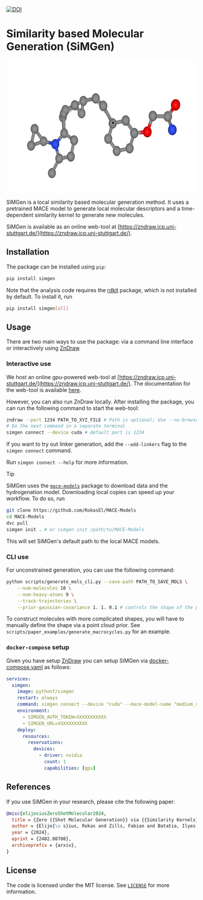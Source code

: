 [![DOI](https://img.shields.io/badge/arXiv-2402.08708-red)](https://arxiv.org/abs/2402.08708)

# Similarity based Molecular Generation (SiMGen)

<a href="https://zndraw.icp.uni-stuttgart.de">
    <img src="banner_animation.gif" height="350"/>
</a>

SiMGen is a local similarity based molecular generation method. It uses a pretrained MACE model to generate local molecular descriptors and a time-dependent similarity kernel to generate new molecules.

SiMGen is available as an online web-tool at [https://zndraw.icp.uni-stuttgart.de/](https://zndraw.icp.uni-stuttgart.de/).

## Installation

The package can be installed using `pip`:

```sh
pip install simgen
```

Note that the analysis code requires the [rdkit](https://github.com/rdkit/rdkit) package, which is not installed by default. To install it, run

```sh
pip install simgen[all]
```

## Usage

There are two main ways to use the package: via a command line interface or interactively using [ZnDraw](https://github.com/zincware/ZnDraw/).

### Interactive use

We host an online gpu-powered web-tool at [https://zndraw.icp.uni-stuttgart.de/](https://zndraw.icp.uni-stuttgart.de/). The documentation for the web-tool is available [here](https://RokasEl.github.io/simgen/).

However, you can also run ZnDraw locally. After installing the package, you can run the following command to start the web-tool:

```sh
zndraw --port 1234 PATH_TO_XYZ_FILE # Path is optional; Use --no-browser for remote servers
# Do the next command in a separate terminal
simgen connect --device cuda # default port is 1234
```

If you want to try out linker generation, add the `--add-linkers` flag to the `simgen connect` command.

Run `simgen connect --help` for more information.

> [!TIP]
> SiMGen uses the [`mace-models`](https://github.com/RokasEl/MACE-Models) package to download data and the hydrogenation model. Downloading local copies can speed up your workflow. To do so, run
> ```sh
> git clone https://github.com/RokasEl/MACE-Models
> cd MACE-Models
> dvc pull
> simgen init . # or simgen init /path/to/MACE-Models
> ```
> This will set SiMGen's default path to the local MACE models.


### CLI use

For unconstrained generation, you can use the following command:

```sh
python scripts/generate_mols_cli.py --save-path PATH_TO_SAVE_MOLS \
    --num-molecules 10 \
    --num-heavy-atoms 9 \
    --track-trajectories \
    --prior-gaussian-covariance 1. 1. 0.1 # controls the shape of the prior
```

To construct molecules with more complicated shapes, you will have to manually define the shape via a point cloud prior. See `scripts/paper_examples/generate_macrocycles.py` for an example.

### `docker-compose` setup
Given you have setup [ZnDraw](https://github.com/zincware/ZnDraw) you can setup SiMGen via [docker-compose.yaml](https://docs.docker.com/compose/) as follows:

```yaml
services:
  simgen:
    image: pythonf/simgen
    restart: always
    command: simgen connect --device "cuda" --mace-model-name "medium_spice" --reference-data-name "simgen_reference_data_medium" --path . --hydrogenation-model-name hydromace_spice_only
    environment:
      - SIMGEN_AUTH_TOKEN=XXXXXXXXXXX
      - SIMGEN_URL=XXXXXXXXXXX
    deploy:
      resources:
        reservations:
          devices:
            - driver: nvidia
              count: 1
              capabilities: [gpu]
```

## References

If you use SiMGen in your research, please cite the following paper:

```bibtex
@misc{elijosiusZeroShotMolecular2024,
  title = {Zero {{Shot Molecular Generation}} via {{Similarity Kernels}}},
  author = {Elijo{\v s}ius, Rokas and Zills, Fabian and Batatia, Ilyes and Norwood, Sam Walton and Kov{\'a}cs, D{\'a}vid P{\'e}ter and Holm, Christian and Cs{\'a}nyi, G{\'a}bor},
  year = {2024},
  eprint = {2402.08708},
  archiveprefix = {arxiv},
}
```


## License

The code is licensed under the MIT license. See [`LICENSE`](./LICENSE) for more information.
